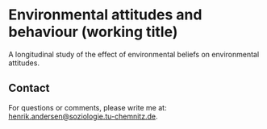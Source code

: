 # Environmental attitudes and behaviour (working title)

A longitudinal study of the effect of environmental beliefs on environmental attitudes. 


## Contact

For questions or comments, please write me at: henrik.andersen@soziologie.tu-chemnitz.de.